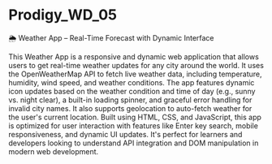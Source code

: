 # Prodigy_WD_05
🌦 Weather App – Real-Time Forecast with Dynamic Interface

This Weather App is a responsive and dynamic web application that allows users to get real-time weather updates for any city around the world. It uses the OpenWeatherMap API to fetch live weather data, including temperature, humidity, wind speed, and weather conditions. The app features dynamic icon updates based on the weather condition and time of day (e.g., sunny vs. night clear), a built-in loading spinner, and graceful error handling for invalid city names. It also supports geolocation to auto-fetch weather for the user's current location. Built using HTML, CSS, and JavaScript, this app is optimized for user interaction with features like Enter key search, mobile responsiveness, and dynamic UI updates. It's perfect for learners and developers looking to understand API integration and DOM manipulation in modern web development.
